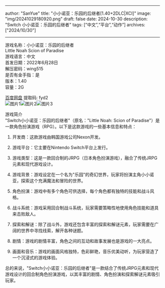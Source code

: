 
---
author: "SanYue"
title: "小小诺亚：乐园的后继者[1.40+2DLC|XCI]"
image: "img/20241029180920.png"
draft: false
date: 2024-10-30
description: "Switch 小小诺亚：乐园的后继者"
tags: [“中文”,“平台”,“动作”]
archives: ["2024/10/30"]

---

游戏名称：小小诺亚：乐园的后继者   
Little Noah Scion of Paradise    
游戏语言：中文  
首发日期：2022年6月28日  
解压密码：wing515  
是否有金手指：是  
版本：1.40   
容量：2G

[百度网盘](https://pan.baidu.com/s/1_kSDcC70T84oLMp06u7hhg) 提取码: fyd2  
![图片1](img/scibpg.jpg)![图片2](img/scibph.jpg)![图片3](img/scibpj.jpg)  

游戏简介  
"Switch小小诺亚：乐园的后继者"（原名："Little Noah: Scion of Paradise"）是一款角色扮演游戏（RPG）。以下是这款游戏的一些基本信息和特点：

1. 开发商：这款游戏由韩国游戏公司Nexon开发。

2. 游戏平台：它主要在Nintendo Switch平台上发行。

3. 游戏类型：这是一款回合制的JRPG（日本角色扮演游戏），融合了传统JRPG元素和现代游戏设计。

4. 游戏背景：游戏设定在一个名为"乐园"的奇幻世界，玩家将扮演主角小小诺亚，探索这个充满魔法和冒险的世界。

5. 角色扮演：游戏中有多个角色可供选择，每个角色都有独特的技能和战斗风格。

6. 战斗系统：游戏采用回合制战斗系统，玩家需要策略性地使用角色技能和道具来击败敌人。

7. 探索和解谜：除了战斗外，游戏还包含丰富的探索和解谜元素，玩家需要在广阔的世界中寻找线索，解开各种谜题。

8. 剧情：游戏的剧情丰富，角色之间的互动和故事发展也是游戏的一大亮点。

9. 画面和音乐：游戏的画面风格独特，色彩鲜艳，音乐优美动听，为玩家营造了一个沉浸式的游戏体验。

总的来说，"Switch小小诺亚：乐园的后继者"是一款结合了传统JRPG元素和现代游戏设计的回合制角色扮演游戏，以其丰富的剧情、角色扮演和探索解谜元素吸引玩家。
